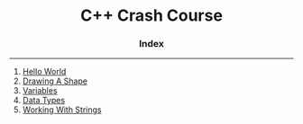 
<h1 align="center">C++ Crash Course</h1>

<h3 align="center"> Index </h3>
<hr>

1. [Hello World](HelloWorld.cpp)
2. [Drawing A Shape](DrawingAShape.cpp)
3. [Variables](variables.cpp) 
4. [Data Types](DataTypes.cpp)
5. [Working With Strings](WorkingWithStrings.cpp)


